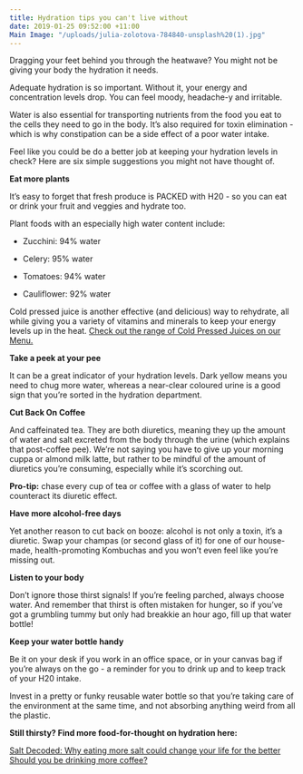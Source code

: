 ```yaml
---
title: Hydration tips you can't live without
date: 2019-01-25 09:52:00 +11:00
Main Image: "/uploads/julia-zolotova-784840-unsplash%20(1).jpg"
---
```


Dragging your feet behind you through the heatwave? You might not be giving your body the hydration it needs.

Adequate hydration is so important. Without it, your energy and concentration levels drop. You can feel moody, headache-y and irritable.

Water is also essential for transporting nutrients from the food you eat to the cells they need to go in the body. It’s also required for toxin elimination - which is why constipation can be a side effect of a poor water intake.

Feel like you could be do a better job at keeping your hydration levels in check? Here are six simple suggestions you might not have thought of.

**Eat more plants**

It’s easy to forget that fresh produce is PACKED with H20 - so you can eat or drink your fruit and veggies and hydrate too.

Plant foods with an especially high water content include:

* Zucchini: 94% water

* Celery: 95% water

* Tomatoes: 94% water

* Cauliflower: 92% water

Cold pressed juice is another effective (and delicious) way to rehydrate, all while giving you a variety of vitamins and minerals to keep your energy levels up in the heat. [Check out the range of Cold Pressed Juices on our Menu.](https://www.soulara.com.au/)

**Take a peek at your pee**

It can be a great indicator of your hydration levels. Dark yellow means you need to chug more water, whereas a near-clear coloured urine is a good sign that you’re sorted in the hydration department.

**Cut Back On Coffee**

And caffeinated tea. They are both diuretics, meaning they up the amount of water and salt excreted from the body through the urine (which explains that post-coffee pee). We’re not saying you have to give up your morning cuppa or almond milk latte, but rather to be mindful of the amount of diuretics you’re consuming, especially while it’s scorching out.

**Pro-tip:** chase every cup of tea or coffee with a glass of water to help counteract its diuretic effect.

**Have more alcohol-free days**

Yet another reason to cut back on booze: alcohol is not only a toxin, it’s a diuretic. Swap your champas (or second glass of it) for one of our house-made, health-promoting Kombuchas and you won’t even feel like you’re missing out.

**Listen to your body**

Don’t ignore those thirst signals! If you’re feeling parched, always choose water. And remember that thirst is often mistaken for hunger, so if you’ve got a grumbling tummy but only had breakkie an hour ago, fill up that water bottle!

**Keep your water bottle handy**

Be it on your desk if you work in an office space, or in your canvas bag if you’re always on the go - a reminder for you to drink up and to keep track of your H20 intake.

Invest in a pretty or funky reusable water bottle so that you’re taking care of the environment at the same time, and not absorbing anything weird from all the plastic.

**Still thirsty? Find more food-for-thought on hydration here:**

[Salt Decoded: Why eating more salt could change your life for the better](https://blog.soulara.com.au/blog/why-eating-more-salt-could-change-your-life-for-the-better/)
[Should you be drinking more coffee?](https://blog.soulara.com.au/blog/should-you-be-drinking-coffee/)